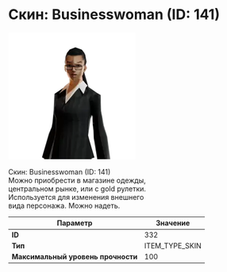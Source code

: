 # Скин: Businesswoman (ID: 141)

![Item Image](../img/332.webp?raw=true)

Скин: Businesswoman (ID: 141)<br>Можно приобрести в магазине одежды,<br>центральном рынке, или с gold рулетки.<br>Используется для изменения внешнего<br>вида персонажа. Можно надеть.


| Параметр | Значение |
|----------|----------|
| **ID** | 332 |
| **Тип** | ITEM_TYPE_SKIN |
| **Максимальный уровень прочности** | 100 |

